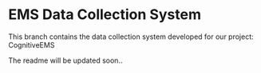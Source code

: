 # EMS Data Collection System
This branch contains the data collection system developed for our project: CognitiveEMS

The readme will be updated soon..
